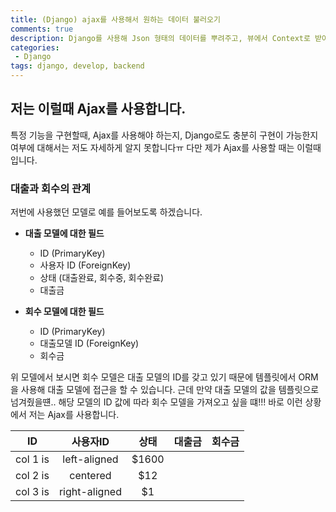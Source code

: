 ```yaml
---
title: (Django) ajax를 사용해서 원하는 데이터 불러오기
comments: true
description: Django를 사용해 Json 형태의 데이터를 뿌려주고, 뷰에서 Context로 받아온 데이터 값을 통해 다른 모델에 정보를 템플릿으로 가져오는 방법에 대한 포스팅입니다.
categories:
 - Django
tags: django, develop, backend
---
```


## 저는 이럴때 Ajax를 사용합니다.

특정 기능을 구현할때, Ajax를 사용해야 하는지, Django로도 충분히 구현이 가능한지 여부에 대해서는 저도 자세하게 알지 못합니다ㅠ 다만 제가 Ajax를 사용할 때는 이럴때입니다.

### 대출과 회수의 관계

저번에 사용했던 모델로 예를 들어보도록 하겠습니다. 

- **대출 모델에 대한 필드**
	- ID (PrimaryKey)
	- 사용자 ID (ForeignKey)
	- 상태 (대출완료, 회수중, 회수완료)
	- 대출금

- **회수 모델에 대한 필드**
	- ID (PrimaryKey)
	- 대출모델 ID (ForeignKey)
	- 회수금

위 모델에서 보시면 회수 모델은 대출 모델의 ID를 갖고 있기 때문에 템플릿에서 ORM을 사용해 대출 모델에 접근을 할 수 있습니다. 근데 만약 대출 모델의 값을 템플릿으로 넘겨줬을떈.. 해당 모델의 ID 값에 따라 회수 모델을 가져오고 싶을 떄!!! 바로 이런 상황에서 저는 Ajax를 사용합니다.

|    ID      |     사용자ID    |  상태     |   대출금  	 |    회수금    |
|:----------:|:-------------:|:--------:|:----------:|:----------:|
| col 1 is   |  left-aligned | $1600 	|            |			  |
| col 2 is   |    centered   |   $12 	|			 |			  |
| col 3 is   | right-aligned |    $1 	|			 |			  |		
